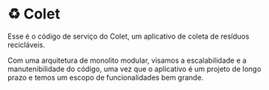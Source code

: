 # ♻️ Colet

Esse é o código de serviço do Colet, um aplicativo de coleta de resíduos recicláveis.

Com uma arquitetura de monolito modular, visamos a escalabilidade e a manutenibilidade do código, uma vez que o aplicativo é um projeto de longo prazo e temos um escopo de funcionalidades bem grande.
